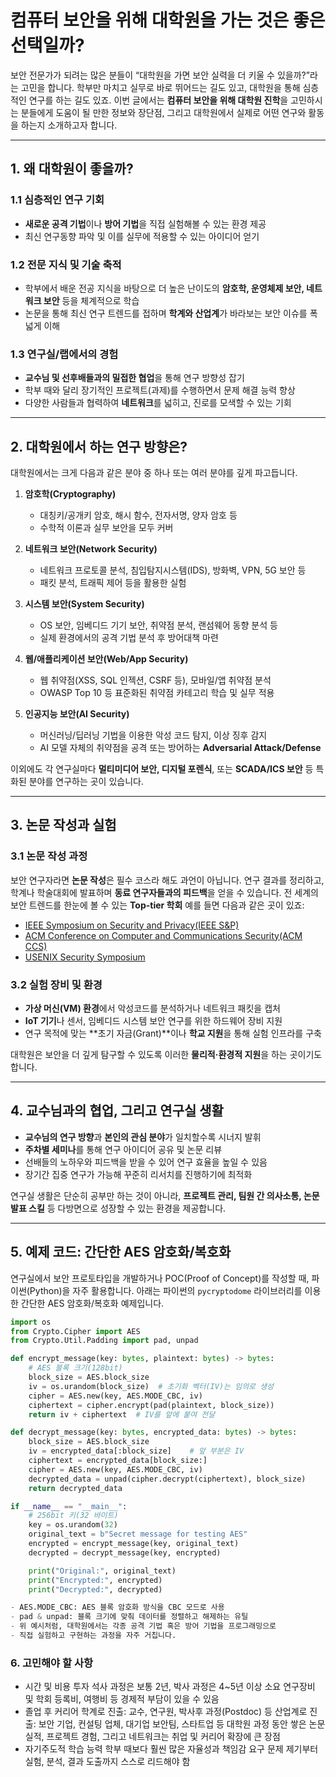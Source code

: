 # 컴퓨터 보안을 위해 대학원을 가는 것은 좋은 선택일까?

보안 전문가가 되려는 많은 분들이 “대학원을 가면 보안 실력을 더 키울 수 있을까?”라는 고민을 합니다. 학부만 마치고 실무로 바로 뛰어드는 길도 있고, 대학원을 통해 심층적인 연구를 하는 길도 있죠. 이번 글에서는 **컴퓨터 보안을 위해 대학원 진학**을 고민하시는 분들에게 도움이 될 만한 정보와 장단점, 그리고 대학원에서 실제로 어떤 연구와 활동을 하는지 소개하고자 합니다.

---

## 1. 왜 대학원이 좋을까?
### 1.1 심층적인 연구 기회
- **새로운 공격 기법**이나 **방어 기법**을 직접 실험해볼 수 있는 환경 제공  
- 최신 연구동향 파악 및 이를 실무에 적용할 수 있는 아이디어 얻기

### 1.2 전문 지식 및 기술 축적
- 학부에서 배운 전공 지식을 바탕으로 더 높은 난이도의 **암호학, 운영체제 보안, 네트워크 보안** 등을 체계적으로 학습  
- 논문을 통해 최신 연구 트렌드를 접하며 **학계와 산업계**가 바라보는 보안 이슈를 폭넓게 이해

### 1.3 연구실/랩에서의 경험
- **교수님 및 선후배들과의 밀접한 협업**을 통해 연구 방향성 잡기  
- 학부 때와 달리 장기적인 프로젝트(과제)를 수행하면서 문제 해결 능력 향상  
- 다양한 사람들과 협력하여 **네트워크**를 넓히고, 진로를 모색할 수 있는 기회

---

## 2. 대학원에서 하는 연구 방향은?
대학원에서는 크게 다음과 같은 분야 중 하나 또는 여러 분야를 깊게 파고듭니다.

1. **암호학(Cryptography)**
   - 대칭키/공개키 암호, 해시 함수, 전자서명, 양자 암호 등  
   - 수학적 이론과 실무 보안을 모두 커버

2. **네트워크 보안(Network Security)**
   - 네트워크 프로토콜 분석, 침입탐지시스템(IDS), 방화벽, VPN, 5G 보안 등  
   - 패킷 분석, 트래픽 제어 등을 활용한 실험

3. **시스템 보안(System Security)**
   - OS 보안, 임베디드 기기 보안, 취약점 분석, 랜섬웨어 동향 분석 등  
   - 실제 환경에서의 공격 기법 분석 후 방어대책 마련

4. **웹/애플리케이션 보안(Web/App Security)**
   - 웹 취약점(XSS, SQL 인젝션, CSRF 등), 모바일/앱 취약점 분석  
   - OWASP Top 10 등 표준화된 취약점 카테고리 학습 및 실무 적용

5. **인공지능 보안(AI Security)**
   - 머신러닝/딥러닝 기법을 이용한 악성 코드 탐지, 이상 징후 감지  
   - AI 모델 자체의 취약점을 공격 또는 방어하는 **Adversarial Attack/Defense**

이외에도 각 연구실마다 **멀티미디어 보안, 디지털 포렌식**, 또는 **SCADA/ICS 보안** 등 특화된 분야를 연구하는 곳이 있습니다.

---

## 3. 논문 작성과 실험
### 3.1 논문 작성 과정
보안 연구자라면 **논문 작성**은 필수 코스라 해도 과언이 아닙니다. 연구 결과를 정리하고, 학계나 학술대회에 발표하며 **동료 연구자들과의 피드백**을 얻을 수 있습니다. 전 세계의 보안 트렌드를 한눈에 볼 수 있는 **Top-tier 학회** 예를 들면 다음과 같은 곳이 있죠:

- [IEEE Symposium on Security and Privacy(IEEE S&P)](https://www.ieee-security.org/TC/SP-Index.html)  
- [ACM Conference on Computer and Communications Security(ACM CCS)](https://www.sigsac.org/ccs/)  
- [USENIX Security Symposium](https://www.usenix.org/conference/usenixsecurity)

### 3.2 실험 장비 및 환경
- **가상 머신(VM) 환경**에서 악성코드를 분석하거나 네트워크 패킷을 캡처  
- **IoT 기기**나 센서, 임베디드 시스템 보안 연구를 위한 하드웨어 장비 지원  
- 연구 목적에 맞는 **초기 자금(Grant)**이나 **학교 지원**을 통해 실험 인프라를 구축

대학원은 보안을 더 깊게 탐구할 수 있도록 이러한 **물리적·환경적 지원**을 하는 곳이기도 합니다.

---

## 4. 교수님과의 협업, 그리고 연구실 생활
- **교수님의 연구 방향**과 **본인의 관심 분야**가 일치할수록 시너지 발휘  
- **주차별 세미나**를 통해 연구 아이디어 공유 및 논문 리뷰  
- 선배들의 노하우와 피드백을 받을 수 있어 연구 효율을 높일 수 있음  
- 장기간 집중 연구가 가능해 꾸준히 리서치를 진행하기에 최적화

연구실 생활은 단순히 공부만 하는 것이 아니라, **프로젝트 관리, 팀원 간 의사소통, 논문 발표 스킬** 등 다방면으로 성장할 수 있는 환경을 제공합니다.

---

## 5. 예제 코드: 간단한 AES 암호화/복호화
연구실에서 보안 프로토타입을 개발하거나 POC(Proof of Concept)를 작성할 때, 파이썬(Python)을 자주 활용합니다. 아래는 파이썬의 `pycryptodome` 라이브러리를 이용한 간단한 AES 암호화/복호화 예제입니다.

```python
import os
from Crypto.Cipher import AES
from Crypto.Util.Padding import pad, unpad

def encrypt_message(key: bytes, plaintext: bytes) -> bytes:
    # AES 블록 크기(128bit)
    block_size = AES.block_size  
    iv = os.urandom(block_size)  # 초기화 벡터(IV)는 임의로 생성
    cipher = AES.new(key, AES.MODE_CBC, iv)
    ciphertext = cipher.encrypt(pad(plaintext, block_size))
    return iv + ciphertext  # IV를 앞에 붙여 전달

def decrypt_message(key: bytes, encrypted_data: bytes) -> bytes:
    block_size = AES.block_size
    iv = encrypted_data[:block_size]    # 앞 부분은 IV
    ciphertext = encrypted_data[block_size:]
    cipher = AES.new(key, AES.MODE_CBC, iv)
    decrypted_data = unpad(cipher.decrypt(ciphertext), block_size)
    return decrypted_data

if __name__ == "__main__":
    # 256bit 키(32 바이트)
    key = os.urandom(32)  
    original_text = b"Secret message for testing AES"
    encrypted = encrypt_message(key, original_text)
    decrypted = decrypt_message(key, encrypted)

    print("Original:", original_text)
    print("Encrypted:", encrypted)
    print("Decrypted:", decrypted)

- AES.MODE_CBC: AES 블록 암호화 방식을 CBC 모드로 사용
- pad & unpad: 블록 크기에 맞춰 데이터를 정렬하고 해제하는 유틸
- 위 예시처럼, 대학원에서는 각종 공격 기법 혹은 방어 기법을 프로그래밍으로
- 직접 실험하고 구현하는 과정을 자주 거칩니다.

```

### 6. 고민해야 할 사항
- 시간 및 비용 투자
석사 과정은 보통 2년, 박사 과정은 4~5년 이상 소요
연구장비 및 학회 등록비, 여행비 등 경제적 부담이 있을 수 있음
- 졸업 후 커리어
학계로 진출: 교수, 연구원, 박사후 과정(Postdoc) 등
산업계로 진출: 보안 기업, 컨설팅 업체, 대기업 보안팀, 스타트업 등
대학원 과정 동안 쌓은 논문 실적, 프로젝트 경험, 그리고 네트워크는
취업 및 커리어 확장에 큰 장점
- 자기주도적 학습 능력
학부 때보다 훨씬 많은 자율성과 책임감 요구
문제 제기부터 실험, 분석, 결과 도출까지 스스로 리드해야 함

